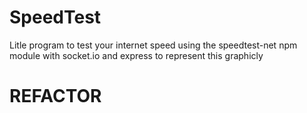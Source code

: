 # SpeedTest

Litle program to test your internet speed using the speedtest-net npm module with socket.io and express to represent this graphicly

# REFACTOR
